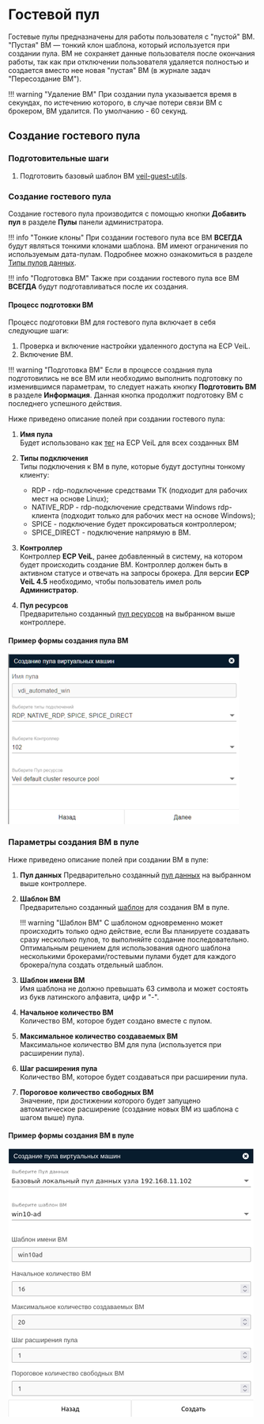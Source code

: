 # Гостевой пул

Гостевые пулы предназначены для работы пользователя с "пустой" ВМ. "Пустая" ВМ — тонкий клон шаблона, 
который используется при создании пула. ВМ не сохраняет данные пользователя после окончания работы, 
так как при отключении пользователя удаляется полностью и создается вместо нее новая "пустая" ВМ 
(в журнале задач "Пересоздание ВМ"). 

!!! warning "Удаление ВМ"
        При создании пула указывается время в секундах, по истечению которого, в случае потери связи ВМ с брокером, 
        ВМ удалится. По умолчанию - 60 секунд.

## Создание гостевого пула

### Подготовительные шаги
1. Подготовить базовый шаблон ВМ [veil-guest-utils](../vm/guest_agent.md).

### Создание гостевого пула
Создание гостевого пула производится с помощью кнопки **Добавить пул** в разделе **Пулы** панели администратора.

!!! info "Тонкие клоны"
        При создании гостевого пула все ВМ **ВСЕГДА** будут являться тонкими клонами шаблона. ВМ
        имеют ограничения по используемым дата-пулам. Подробнее можно ознакомиться в разделе 
        [Типы пулов данных](https://veil.mashtab.org/docs/latest/base/operator_guide/storage/info).

!!! info "Подготовка ВМ"
        Также при создании гостевого пула все ВМ **ВСЕГДА** будут подготавливаться после их создания. 

#### Процесс подготовки ВМ
Процесс подготовки ВМ для гостевого пула включает в себя следующие шаги:

1. Проверка и включение настройки удаленного доступа на ECP VeiL.
1. Включение ВМ.

!!! warning "Подготовка ВМ"
    Если в процессе создания пула подготовились не все ВМ или необходимо выполнить подготовку по изменившимся параметрам,
    то следует нажать кнопку **Подготовить ВМ** в разделе **Информация**. Данная кнопка продолжит подготовку ВМ с последнего 
    успешного действия. 

Ниже приведено описание полей при создании гостевого пула:

1. **Имя пула**  
Будет использовано как [тег](https://veil.mashtab.org/docs/latest/base/operator_guide/domains/tags) на ECP VeiL для всех созданных ВМ

1. **Типы подключения**  
    Типы подключения к ВМ в пуле, которые будут доступны тонкому клиенту:
   
    - RDP - rdp-подключение средствами ТК (подходит для рабочих мест на основе Linux);
    - NATIVE_RDP - rdp-подключение средствами Windows rdp-клиента (подходит только для рабочих мест на основе Windows);
    - SPICE - подключение будет проксироваться контроллером;
    - SPICE_DIRECT - подключение напрямую в ВМ.

1. **Контроллер**  
Контроллер **ECP VeiL**, ранее добавленный в систему, на котором будет происходить создание ВМ.
Контроллер должен быть в активном статусе и отвечать на запросы брокера. Для версии **ECP VeiL 4.5** 
необходимо, чтобы пользователь имел роль **Администратор**.

1. **Пул ресурсов**  
Предварительно созданный [пул ресурсов](https://veil.mashtab.org/docs/latest/base/operator_guide/resource_pools) на выбранном выше контроллере.

#### Пример формы создания пула ВМ
![image](../../_assets/vdi/pool/autopool_v3_1.png)

### Параметры создания ВМ в пуле

Ниже приведено описание полей при создании ВМ в пуле:

1. **Пул данных**
    Предварительно созданный [пул данных](https://veil.mashtab.org/docs/latest/base/operator_guide/storage/datapools) 
    на выбранном выше контроллере.

2. **Шаблон ВМ**  
Предварительно созданный [шаблон](https://veil.mashtab.org/docs/latest/base/operator_guide/domains/templates) для создания ВМ в пуле.
    
    !!! warning "Шаблон ВМ"
        С шаблоном одновременно может происходить только одно действие, если Вы планируете создавать сразу
        несколько пулов, то выполняйте создание последовательно. Оптимальным решением для использования одного шаблона
        несколькими брокерами/гостевыми пулами будет для каждого брокера/пула создать отдельный шаблон.

3. **Шаблон имени ВМ**  
Имя шаблона не должно превышать 63 символа и может состоять из букв латинского алфавита, цифр и "-". 

4. **Начальное количество ВМ**  
Количество ВМ, которое будет создано вместе с пулом.

5. **Максимальное количество создаваемых ВМ**  
Максимальное количество ВМ для пула (используется при расширении пула).

6. **Шаг расширения пула**  
Количество ВМ, которое будет создаваться при расширении пула.

7. **Пороговое количество свободных ВМ**  
Значение, при достижении которого будет запущено автоматическое расширение (создание новых ВМ из шаблона с шагом выше) пула. 

#### Пример формы создания ВМ в пуле
![image](../../_assets/vdi/pool/guestpool.png)
